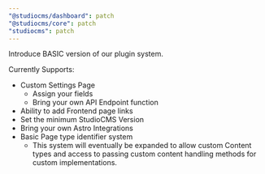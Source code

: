 ```yaml
---
"@studiocms/dashboard": patch
"@studiocms/core": patch
"studiocms": patch
---
```


Introduce BASIC version of our plugin system.

Currently Supports:
- Custom Settings Page
  - Assign your fields
  - Bring your own API Endpoint function
- Ability to add Frontend page links
- Set the minimum StudioCMS Version
- Bring your own Astro Integrations
- Basic Page type identifier system
  - This system will eventually be expanded to allow custom Content types and access to passing custom content handling methods for custom implementations.